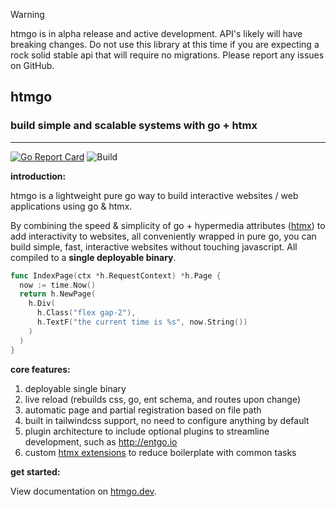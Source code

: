 > [!WARNING]
> htmgo is in alpha release and active development. API's likely will have breaking changes. Do not use this library at this time if you are expecting a rock solid stable api that will require no migrations. Please report any issues on GitHub.

## **htmgo**

### build simple and scalable systems with go + htmx

-------
[![Go Report Card](https://goreportcard.com/badge/github.com/maddalax/htmgo)](https://goreportcard.com/report/github.com/maddalax/htmgo)
![Build](https://github.com/maddalax/htmgo/actions/workflows/run-framework-tests.yml/badge.svg)


**introduction:**

htmgo is a lightweight pure go way to build interactive websites / web applications using go & htmx.

By combining the speed & simplicity of go + hypermedia attributes ([htmx](https://htmx.org)) to add interactivity to websites, all conveniently wrapped in pure go, you can build simple, fast, interactive websites without touching javascript. All compiled to a **single deployable binary**.

```go
func IndexPage(ctx *h.RequestContext) *h.Page {
  now := time.Now()
  return h.NewPage(
    h.Div(
      h.Class("flex gap-2"),
      h.TextF("the current time is %s", now.String())
    )
  )
}
```

**core features:**

1. deployable single binary
2. live reload (rebuilds css, go, ent schema, and routes upon change)
3. automatic page and partial registration based on file path
4. built in tailwindcss support, no need to configure anything by default
5. plugin architecture to include optional plugins to streamline development, such as http://entgo.io
6. custom [htmx extensions](https://github.com/maddalax/htmgo/tree/b610aefa36e648b98a13823a6f8d87566120cfcc/framework/assets/js/htmxextensions) to reduce boilerplate with common tasks

**get started:**

View documentation on [htmgo.dev](https://htmgo.dev/docs).
